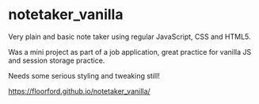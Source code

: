 # notetaker_vanilla

Very plain and basic note taker using regular JavaScript, CSS and HTML5.

Was a mini project as part of a job application, great practice for vanilla JS and session storage practice.

Needs some serious styling and tweaking still!

https://floorford.github.io/notetaker_vanilla/
